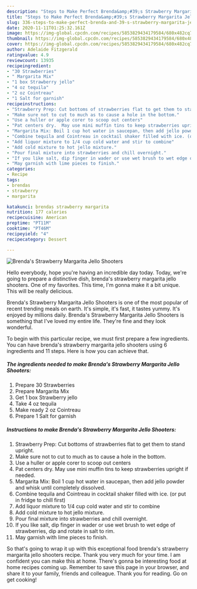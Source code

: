 ```yaml
---
description: "Steps to Make Perfect Brenda&amp;#39;s Strawberry Margarita Jello Shooters"
title: "Steps to Make Perfect Brenda&amp;#39;s Strawberry Margarita Jello Shooters"
slug: 336-steps-to-make-perfect-brenda-and-39-s-strawberry-margarita-jello-shooters
date: 2020-11-11T01:25:32.161Z
image: https://img-global.cpcdn.com/recipes/5853829434179584/680x482cq70/brendas-strawberry-margarita-jello-shooters-recipe-main-photo.jpg
thumbnail: https://img-global.cpcdn.com/recipes/5853829434179584/680x482cq70/brendas-strawberry-margarita-jello-shooters-recipe-main-photo.jpg
cover: https://img-global.cpcdn.com/recipes/5853829434179584/680x482cq70/brendas-strawberry-margarita-jello-shooters-recipe-main-photo.jpg
author: Adelaide Fitzgerald
ratingvalue: 4.9
reviewcount: 13935
recipeingredient:
- "30 Strawberries"
- " Margarita Mix"
- "1 box Strawberry jello"
- "4 oz tequila"
- "2 oz Cointreau"
- "1 Salt for garnish"
recipeinstructions:
- "Strawberry Prep: Cut bottoms of strawberries flat to get them to stand upright."
- "Make sure not to cut to much as to cause a hole in the bottom."
- "Use a huller or apple corer to scoop out centers"
- "Pat centers dry.  May use mini muffin tins to keep strawberries upright if needed."
- "Margarita Mix: Boil 1 cup hot water in saucepan, then add jello powder and whisk until completely dissolved."
- "Combine tequila and Cointreau in cocktail shaker filled with ice. (or put in fridge to chill first)"
- "Add liquor mixture to 1/4 cup cold water and stir to combine"
- "Add cold mixture to hot jello mixture."
- "Pour final mixture into strawberries and chill overnight."
- "If you like salt, dip finger in wader or use wet brush to wet edge of strawberries, dip and rotate in salt to rim."
- "May garnish with lime pieces to finish."
categories:
- Recipe
tags:
- brendas
- strawberry
- margarita

katakunci: brendas strawberry margarita 
nutrition: 177 calories
recipecuisine: American
preptime: "PT11M"
cooktime: "PT46M"
recipeyield: "4"
recipecategory: Dessert

---
```



![Brenda&#39;s Strawberry Margarita Jello Shooters](https://img-global.cpcdn.com/recipes/5853829434179584/680x482cq70/brendas-strawberry-margarita-jello-shooters-recipe-main-photo.jpg)

Hello everybody, hope you're having an incredible day today. Today, we're going to prepare a distinctive dish, brenda&#39;s strawberry margarita jello shooters. One of my favorites. This time, I'm gonna make it a bit unique. This will be really delicious.



Brenda&#39;s Strawberry Margarita Jello Shooters is one of the most popular of recent trending meals on earth. It's simple, it's fast, it tastes yummy. It's enjoyed by millions daily. Brenda&#39;s Strawberry Margarita Jello Shooters is something that I've loved my entire life. They're fine and they look wonderful.


To begin with this particular recipe, we must first prepare a few ingredients. You can have brenda&#39;s strawberry margarita jello shooters using 6 ingredients and 11 steps. Here is how you can achieve that.

<!--inarticleads1-->

##### The ingredients needed to make Brenda&#39;s Strawberry Margarita Jello Shooters:

1. Prepare 30 Strawberries
1. Prepare  Margarita Mix
1. Get 1 box Strawberry jello
1. Take 4 oz tequila
1. Make ready 2 oz Cointreau
1. Prepare 1 Salt for garnish




<!--inarticleads2-->

##### Instructions to make Brenda&#39;s Strawberry Margarita Jello Shooters:

1. Strawberry Prep: Cut bottoms of strawberries flat to get them to stand upright.
1. Make sure not to cut to much as to cause a hole in the bottom.
1. Use a huller or apple corer to scoop out centers
1. Pat centers dry.  May use mini muffin tins to keep strawberries upright if needed.
1. Margarita Mix: Boil 1 cup hot water in saucepan, then add jello powder and whisk until completely dissolved.
1. Combine tequila and Cointreau in cocktail shaker filled with ice. (or put in fridge to chill first)
1. Add liquor mixture to 1/4 cup cold water and stir to combine
1. Add cold mixture to hot jello mixture.
1. Pour final mixture into strawberries and chill overnight.
1. If you like salt, dip finger in wader or use wet brush to wet edge of strawberries, dip and rotate in salt to rim.
1. May garnish with lime pieces to finish.




So that's going to wrap it up with this exceptional food brenda&#39;s strawberry margarita jello shooters recipe. Thank you very much for your time. I am confident you can make this at home. There's gonna be interesting food at home recipes coming up. Remember to save this page in your browser, and share it to your family, friends and colleague. Thank you for reading. Go on get cooking!
